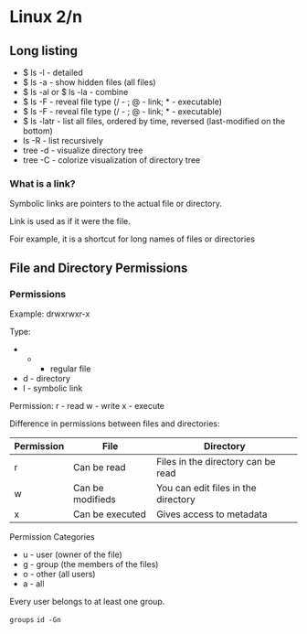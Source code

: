 # Linux 2/n

## Long listing
- $ ls -l - detailed 
- $ ls -a - show hidden files (all files)
- $ ls -al or $ ls -la - combine
- $ ls -F - reveal file type (/ - ; @ - link; * - executable)
- $ ls -F - reveal file type (/ - ; @ - link; * - executable)
- $ ls -latr - list all files, ordered by time, reversed (last-modified on the bottom)
- ls -R - list recursively
- tree -d - visualize  directory tree
- tree -C - colorize visualization of directory tree
### What is a link?
Symbolic links are pointers to the actual file or directory.

Link is used as if it were the file.

Foir example, it is a shortcut for long names of files or directories

## File and Directory Permissions

### Permissions
Example:
drwxrwxr-x

Type:
- - - regular file
- d - directory
- l - symbolic link

Permission:
r - read
w - write
x - execute

Difference in permissions between files and directories:

| Permission | File             | Directory                           |
|------------|------------------|-------------------------------------|
| r          | Can be read      | Files in the directory can be read  |
| w          | Can be modifieds | You can edit files in the directory |
| x          | Can be executed  | Gives access to metadata            |

Permission Categories
- u - user (owner of the file)
- g - group (the members of the files)
- o - other (all users)
- a - all

Every user belongs to at least one group.

`groups`
`id -Gn`


